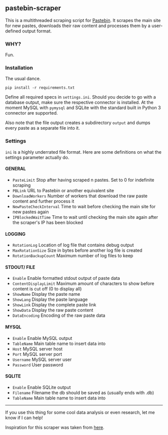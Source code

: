 ## pastebin-scraper

This is a multithreaded scraping script for [Pastebin](http://pastebin.com/). It scrapes the main site for new pastes, downloads their raw content and processes them by a user-defined output format.

### WHY?
Fun.

### Installation
The usual dance.
```
pip install -r requirements.txt
```

Define all required specs in `settings.ini`. Should you decide to go with a database output, make sure the respective connector is installed. At the moment MySQL with `pymysql` and SQLite with the standard built in Python 3 connector are supported.

Also note that the file output creates a subdirectory `output` and dumps every paste as a separate file into it.

### Settings
`ini` is a highly underrated file format. Here are some definitions on what the settings parameter actually do.

#### GENERAL
- `PasteLimit` Stop after having scraped n pastes. Set to 0 for indefinite scraping
- `PBLink` URL to Pastebin or another equivalent site
- `DownloadWorkers` Number of workers that download the raw paste content and further process it
-  `NewPasteCheckInterval` Time to wait before checking the main site for new pastes again
- `IPBlockedWaitTime` Time to wait until checking the main site again after the scraper's IP has been blocked

#### LOGGING
- `RotationLog` Location of log file that contains debug output
- `MaxRotationSize` Size in bytes before another log file is created
- `RotationBackupCount` Maximum number of log files to keep

#### STDOUT/ FILE
- `Enable` Enable formatted stdout output of paste data
- `ContentDisplayLimit` Maximum amount of characters to show before content is cut off (0 to display all)
- `ShowName` Display the paste name
- `ShowLang` Display the paste language
- `ShowLink` Display the complete paste link
- `ShowData` Display the raw paste content
- `DataEncoding` Encoding of the raw paste data

#### MYSQL
- `Enable` Enable MySQL output
- `TableName` Main table name to insert data into
- `Host` MySQL server host
- `Port` MySQL server port
- `Username` MySQL server user
- `Password` User password

#### SQLITE
- `Enable` Enable SQLite output
- `Filename` Filename the db should be saved as (usually ends with .db)
- `TableName` Main table name to insert data into

---

If you use this thing for some cool data analysis or even research, let me know if I can help!

Inspiration for this scraper was taken from [here](http://www.michielovertoom.com/python/pastebin-abused/).
